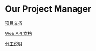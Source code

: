 # Our Project Manager
[项目文档](./docs/document.md)

[Web API 文档](./docs/web-api)

[分工说明](./docs/一些说明.md)
